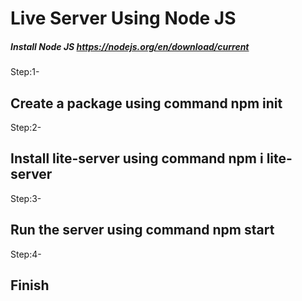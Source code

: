 # Live Server Using Node JS
##### Install Node JS https://nodejs.org/en/download/current

Step:1-
## Create a package using command npm init 

Step:2-
## Install lite-server using command npm i lite-server

Step:3-
## Run the server using command npm start

Step:4-
## Finish

